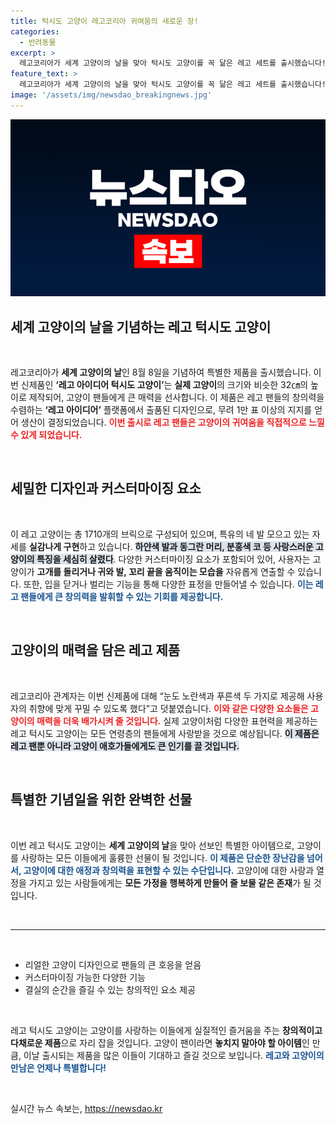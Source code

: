 ```yaml
---
title: 턱시도 고양이 레고코리아 귀여움의 새로운 장!
categories:
  - 반려동물
excerpt: >
  레고코리아가 세계 고양이의 날을 맞아 턱시도 고양이를 꼭 닮은 레고 세트를 출시했습니다! 32㎝ 크기로, 귀여운 특징과 커스터마이징 요소까지 반영해 고양이 팬들을 사로잡을 준비가 완료되었습니다!
feature_text: >
  레고코리아가 세계 고양이의 날을 맞아 턱시도 고양이를 꼭 닮은 레고 세트를 출시했습니다! 32㎝ 크기로, 귀여운 특징과 커스터마이징 요소까지 반영해 고양이 팬들을 사로잡을 준비가 완료되었습니다!
image: '/assets/img/newsdao_breakingnews.jpg'
---
```


<p><img src="/assets/img/newsdao_breakingnews.jpg" alt="flaretime 속보" /></p>

<h2 data-ke-size="size26">세계 고양이의 날을 기념하는 레고 턱시도 고양이</h2>

<p data-ke-size="size16">&nbsp;</p>

<p>레고코리아가 <strong>세계 고양이의 날</strong>인 8월 8일을 기념하여 특별한 제품을 출시했습니다. 이번 신제품인 <strong>‘레고 아이디어 턱시도 고양이’</strong>는 <strong>실제 고양이</strong>의 크기와 비슷한 32㎝의 높이로 제작되어, 고양이 팬들에게 큰 매력을 선사합니다. 이 제품은 레고 팬들의 창의력을 수렴하는 <strong>‘레고 아이디어’</strong> 플랫폼에서 출품된 디자인으로, 무려 1만 표 이상의 지지를 얻어 생산이 결정되었습니다. <strong><b><span style="color: #ee2323;">이번 출시로 레고 팬들은 고양이의 귀여움을 직접적으로 느낄 수 있게 되었습니다.</span></b></strong></p>

<p data-ke-size="size16">&nbsp;</p>

<h2 data-ke-size="size26">세밀한 디자인과 커스터마이징 요소</h2>

<p data-ke-size="size16">&nbsp;</p>

<p>이 레고 고양이는 총 1710개의 브릭으로 구성되어 있으며, 특유의 네 발 모으고 있는 자세를 <strong>실감나게 구현</strong>하고 있습니다. <b><span style="background-color: #21538527;">하얀색 발과 동그란 머리, 분홍색 코 등 사랑스러운 고양이의 특징을 세심히 살렸다</span></b>. 다양한 커스터마이징 요소가 포함되어 있어, 사용자는 고양이가 <strong>고개를 돌리거나 귀와 발, 꼬리 끝을 움직이는 모습을</strong> 자유롭게 연출할 수 있습니다. 또한, 입을 닫거나 벌리는 기능을 통해 다양한 표정을 만들어낼 수 있습니다. <strong><b><span style="color: #1a5490;">이는 레고 팬들에게 큰 창의력을 발휘할 수 있는 기회를 제공합니다.</span></b></strong></p>

<p data-ke-size="size16">&nbsp;</p>

<h2 data-ke-size="size26">고양이의 매력을 담은 레고 제품</h2>

<p data-ke-size="size16">&nbsp;</p>

<p>레고코리아 관계자는 이번 신제품에 대해 “눈도 노란색과 푸른색 두 가지로 제공해 사용자의 취향에 맞게 꾸밀 수 있도록 했다”고 덧붙였습니다. <b><span style="color: #ee2323;">이와 같은 다양한 요소들은 고양이의 매력을 더욱 배가시켜 줄 것입니다.</span></b> 실제 고양이처럼 다양한 표현력을 제공하는 레고 턱시도 고양이는 모든 연령층의 팬들에게 사랑받을 것으로 예상됩니다. <strong><b><span style="background-color: #21538527;">이 제품은 레고 팬뿐 아니라 고양이 애호가들에게도 큰 인기를 끌 것입니다.</span></b></strong></p>

<p data-ke-size="size16">&nbsp;</p>

<h2 data-ke-size="size26">특별한 기념일을 위한 완벽한 선물</h2>

<p data-ke-size="size16">&nbsp;</p>

<p>이번 레고 턱시도 고양이는 <strong>세계 고양이의 날</strong>을 맞아 선보인 특별한 아이템으로, 고양이를 사랑하는 모든 이들에게 훌륭한 선물이 될 것입니다. <strong><b><span style="color: #1a5490;">이 제품은 단순한 장난감을 넘어서, 고양이에 대한 애정과 창의력을 표현할 수 있는 수단입니다.</span></b></strong> 고양이에 대한 사랑과 열정을 가지고 있는 사람들에게는 <strong>모든 가정을 행복하게 만들어 줄 보물 같은 존재</strong>가 될 것입니다.</p>

<p data-ke-size="size16">&nbsp;</p>

<hr>

<p data-ke-size="size16">&nbsp;</p>

<ul>
  <li>리얼한 고양이 디자인으로 팬들의 큰 호응을 얻음</li>
  <li>커스터마이징 가능한 다양한 기능</li>
  <li>결실의 순간을 즐길 수 있는 창의적인 요소 제공</li>
</ul>

<p data-ke-size="size16">&nbsp;</p>

<p>레고 턱시도 고양이는 고양이를 사랑하는 이들에게 실질적인 즐거움을 주는 <strong>창의적이고 다채로운 제품</strong>으로 자리 잡을 것입니다. 고양이 팬이라면 <strong>놓치지 말아야 할 아이템</strong>인 만큼, 이날 출시되는 제품을 많은 이들이 기대하고 즐길 것으로 보입니다. <strong><b><span style="color: #1a5490;">레고와 고양이의 만남은 언제나 특별합니다!</span></b></strong></p>

<p data-ke-size="size16">&nbsp;</p>
실시간 뉴스 속보는, <a href="https://newsdao.kr" rel="dofollow">https://newsdao.kr</a>


